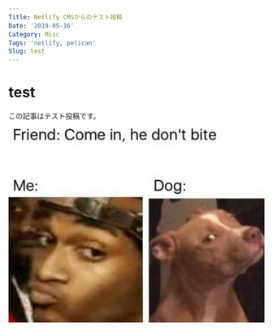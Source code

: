 ```yaml
---
Title: Netlify CMSからのテスト投稿
Date: '2019-05-16'
Category: Misc
Tags: 'netlify, pelican'
Slug: test
---
```

# test

この記事はテスト投稿です。  

![test](/images/tumblr_inline_ovcrrtwwyg1tui8uv_540.jpg)
